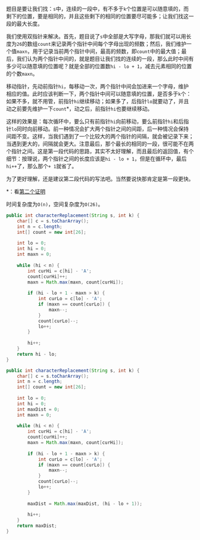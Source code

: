 题目是要让我们找：`s`中，连续的一段中，有不多于`k`个位置是可以随意填的，而剩下的位置，要是相同的，并且这些剩下的相同的位置要尽可能多；让我们找这一段的最大长度。

我们使用双指针来解决。首先，题目说了`s`中全部是大写字母，那我们就可以用长度为`26`的数组`count`来记录两个指针中间每个字母出现的频数；然后，我们维护一个值`maxn`，用于记录当前两个指针中间，最高的频数，即`count`中的最大值；最后，我们认为两个指针中间的，就是题目让我们找的连续的一段，那么此时中间有多少可以随意填的位置呢？就是全部的位置数`hi - lo + 1`，减去元素相同的位置的个数`maxn`。

移动指针，先动前指针`hi`，每移动一次，两个指针中间会加进来一个字母，维护相应的值。此时应该判断一下，两个指针中间可以随意填的位置，是否多于`k`个：如果不多，就不用管，前指针`hi`继续移动；如果多了，后指针`lo`就要动了，并且动之前要先维护一下`count`*，动之后，前指针`hi`也要继续移动。

这样的效果是：每次循环中，要么只有前指针`hi`向前移动，要么前指针`hi`和后指针`lo`同时向前移动。前一种情况会扩大两个指针之间的间距，后一种情况会保持间距不变。这样，当我们遇到了一个比较大的两个指针的间隔，就会被记录下来；当遇到更大的，间隔就会更大。注意最后，那个最长的相同的一段，很可能不在两个指针之间。这是第一段代码的思路，其实不太好理解，而且最后的返回值，有个细节：按理说，两个指针之间的长度应该是`hi - lo + 1`，但是在循环中，最后`hi++`了，那么那个`+ 1`就省了。

为了更好理解，还是建议第二段代码的写法吧。当然要说快那肯定是第一段更快。

*：看[第二个证明](https://leetcode-cn.com/problems/longest-repeating-character-replacement/solution/ti-huan-hou-de-zui-chang-zhong-fu-zi-fu-eaacp/)

时间复杂度为`O(n)`，空间复杂度为`O(26)`。

```java
public int characterReplacement(String s, int k) {
    char[] c = s.toCharArray();
    int n = c.length;
    int[] count = new int[26];
    
    int lo = 0;
    int hi = 0;
    int maxn = 0;
    
    while (hi < n) {
        int curHi = c[hi] - 'A';
        count[curHi]++;
        maxn = Math.max(maxn, count[curHi]);
        
        if (hi - lo + 1 - maxn > k) {
            int curLo = c[lo] - 'A';
            if (maxn == count[curLo]) {
                maxn--;
            }
            count[curLo]--;
            lo++;
        }
        
        hi++;
    }
    return hi - lo;
}
```

```java
public int characterReplacement(String s, int k) {
    char[] c = s.toCharArray();
    int n = c.length;
    int[] count = new int[26];
    
    int lo = 0;
    int hi = 0;
    int maxDist = 0;
    int maxn = 0;
    
    while (hi < n) {
        int curHi = c[hi] - 'A';
        count[curHi]++;
        maxn = Math.max(maxn, count[curHi]);
        
        if (hi - lo + 1 - maxn > k) {
            int curLo = c[lo] - 'A';
            if (maxn == count[curLo]) {
                maxn--;
            }
            count[curLo]--;
            lo++;
        }
        
        maxDist = Math.max(maxDist, (hi - lo + 1));
        
        hi++;
    }
    return maxDist;
}
```
